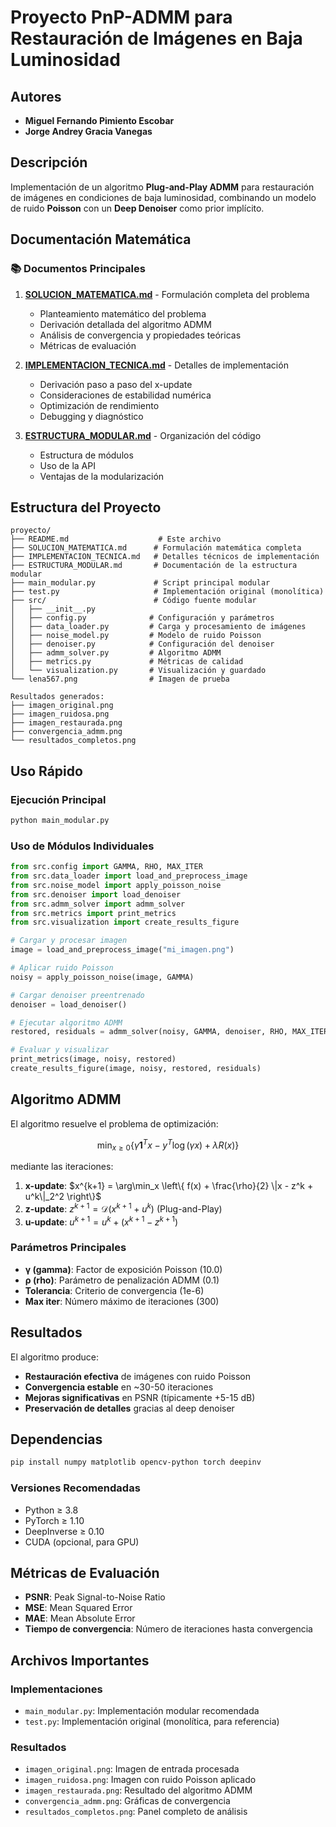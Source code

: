 # Proyecto PnP-ADMM para Restauración de Imágenes en Baja Luminosidad

## Autores
- **Miguel Fernando Pimiento Escobar**
- **Jorge Andrey Gracia Vanegas**

## Descripción
Implementación de un algoritmo **Plug-and-Play ADMM** para restauración de imágenes en condiciones de baja luminosidad, combinando un modelo de ruido **Poisson** con un **Deep Denoiser** como prior implícito.

## Documentación Matemática

### 📚 Documentos Principales

1. **[SOLUCION_MATEMATICA.md](SOLUCION_MATEMATICA.md)** - Formulación completa del problema
   - Planteamiento matemático del problema
   - Derivación detallada del algoritmo ADMM
   - Análisis de convergencia y propiedades teóricas
   - Métricas de evaluación

2. **[IMPLEMENTACION_TECNICA.md](IMPLEMENTACION_TECNICA.md)** - Detalles de implementación
   - Derivación paso a paso del x-update
   - Consideraciones de estabilidad numérica
   - Optimización de rendimiento
   - Debugging y diagnóstico

3. **[ESTRUCTURA_MODULAR.md](ESTRUCTURA_MODULAR.md)** - Organización del código
   - Estructura de módulos
   - Uso de la API
   - Ventajas de la modularización

## Estructura del Proyecto

```
proyecto/
├── README.md                    # Este archivo
├── SOLUCION_MATEMATICA.md      # Formulación matemática completa
├── IMPLEMENTACION_TECNICA.md   # Detalles técnicos de implementación
├── ESTRUCTURA_MODULAR.md       # Documentación de la estructura modular
├── main_modular.py             # Script principal modular
├── test.py                     # Implementación original (monolítica)
├── src/                        # Código fuente modular
│   ├── __init__.py
│   ├── config.py              # Configuración y parámetros
│   ├── data_loader.py         # Carga y procesamiento de imágenes
│   ├── noise_model.py         # Modelo de ruido Poisson
│   ├── denoiser.py            # Configuración del denoiser
│   ├── admm_solver.py         # Algoritmo ADMM
│   ├── metrics.py             # Métricas de calidad
│   └── visualization.py       # Visualización y guardado
└── lena567.png                # Imagen de prueba

Resultados generados:
├── imagen_original.png
├── imagen_ruidosa.png
├── imagen_restaurada.png
├── convergencia_admm.png
└── resultados_completos.png
```

## Uso Rápido

### Ejecución Principal
```bash
python main_modular.py
```

### Uso de Módulos Individuales
```python
from src.config import GAMMA, RHO, MAX_ITER
from src.data_loader import load_and_preprocess_image
from src.noise_model import apply_poisson_noise
from src.denoiser import load_denoiser
from src.admm_solver import admm_solver
from src.metrics import print_metrics
from src.visualization import create_results_figure

# Cargar y procesar imagen
image = load_and_preprocess_image("mi_imagen.png")

# Aplicar ruido Poisson
noisy = apply_poisson_noise(image, GAMMA)

# Cargar denoiser preentrenado
denoiser = load_denoiser()

# Ejecutar algoritmo ADMM
restored, residuals = admm_solver(noisy, GAMMA, denoiser, RHO, MAX_ITER)

# Evaluar y visualizar
print_metrics(image, noisy, restored)
create_results_figure(image, noisy, restored, residuals)
```

## Algoritmo ADMM

El algoritmo resuelve el problema de optimización:

$$\min_{x \geq 0} \left\{ \gamma \mathbf{1}^T x - y^T \log(\gamma x) + \lambda R(x) \right\}$$

mediante las iteraciones:

1. **x-update**: $x^{k+1} = \arg\min_x \left\{ f(x) + \frac{\rho}{2} \|x - z^k + u^k\|_2^2 \right\}$
2. **z-update**: $z^{k+1} = \mathcal{D}(x^{k+1} + u^k)$ (Plug-and-Play)
3. **u-update**: $u^{k+1} = u^k + (x^{k+1} - z^{k+1})$

### Parámetros Principales

- **γ (gamma)**: Factor de exposición Poisson (10.0)
- **ρ (rho)**: Parámetro de penalización ADMM (0.1)
- **Tolerancia**: Criterio de convergencia (1e-6)
- **Max iter**: Número máximo de iteraciones (300)

## Resultados

El algoritmo produce:

- **Restauración efectiva** de imágenes con ruido Poisson
- **Convergencia estable** en ~30-50 iteraciones
- **Mejoras significativas** en PSNR (típicamente +5-15 dB)
- **Preservación de detalles** gracias al deep denoiser

## Dependencias

```bash
pip install numpy matplotlib opencv-python torch deepinv
```

### Versiones Recomendadas
- Python ≥ 3.8
- PyTorch ≥ 1.10
- DeepInverse ≥ 0.10
- CUDA (opcional, para GPU)

## Métricas de Evaluación

- **PSNR**: Peak Signal-to-Noise Ratio
- **MSE**: Mean Squared Error  
- **MAE**: Mean Absolute Error
- **Tiempo de convergencia**: Número de iteraciones hasta convergencia

## Archivos Importantes

### Implementaciones
- `main_modular.py`: Implementación modular recomendada
- `test.py`: Implementación original (monolítica, para referencia)

### Resultados
- `imagen_original.png`: Imagen de entrada procesada
- `imagen_ruidosa.png`: Imagen con ruido Poisson aplicado
- `imagen_restaurada.png`: Resultado del algoritmo ADMM
- `convergencia_admm.png`: Gráficas de convergencia
- `resultados_completos.png`: Panel completo de análisis